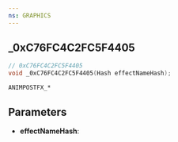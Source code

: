 ```yaml
---
ns: GRAPHICS
---
```

## _0xC76FC4C2FC5F4405

```c
// 0xC76FC4C2FC5F4405
void _0xC76FC4C2FC5F4405(Hash effectNameHash);
```

```
ANIMPOSTFX_*
```

## Parameters
* **effectNameHash**:
